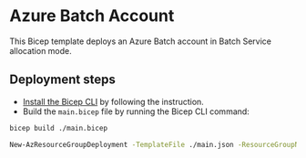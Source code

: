 # Azure Batch Account

This Bicep template deploys an Azure Batch account in Batch Service allocation mode.

## Deployment steps ##

* [Install the Bicep CLI](https://docs.microsoft.com/azure/azure-resource-manager/bicep/install) by following the instruction.
* Build the `main.bicep` file by running the Bicep CLI command:
  
```bash
bicep build ./main.bicep

New-AzResourceGroupDeployment -TemplateFile ./main.json -ResourceGroupName <resource group name> -Verbose
```
